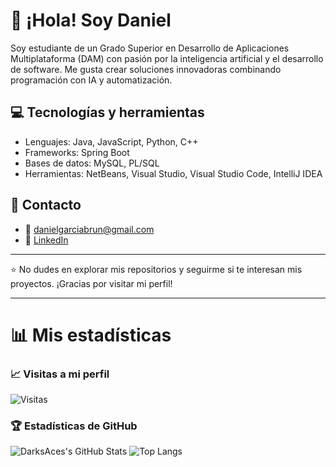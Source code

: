 # 👋 ¡Hola! Soy Daniel

Soy estudiante de un Grado Superior en Desarrollo de Aplicaciones Multiplataforma (DAM) con pasión por la inteligencia artificial y el desarrollo de software. Me gusta crear soluciones innovadoras combinando programación con IA y automatización.

## 💻 Tecnologías y herramientas

- Lenguajes: Java, JavaScript, Python, C++
- Frameworks: Spring Boot
- Bases de datos: MySQL, PL/SQL
- Herramientas: NetBeans, Visual Studio, Visual Studio Code, IntelliJ IDEA

## 📢 Contacto

- 📧 danielgarciabrun@gmail.com
- 💼 [LinkedIn](https://www.linkedin.com/in/daniel-garcia-brun-98a54b274)

---

⭐ No dudes en explorar mis repositorios y seguirme si te interesan mis proyectos. ¡Gracias por visitar mi perfil!

---

# 📊 Mis estadísticas

### 📈 Visitas a mi perfil
![Visitas](https://komarev.com/ghpvc/?username=DarksAces&label=Visitas&color=blue&style=flat)

### 🏆 Estadísticas de GitHub
![DarksAces's GitHub Stats](https://github-readme-stats.vercel.app/api?username=DarksAces&show_icons=true&theme=tokyonight)
![Top Langs](https://github-readme-stats.vercel.app/api/top-langs/?username=DarksAces&layout=compact&theme=tokyonight&langs_count=10)
